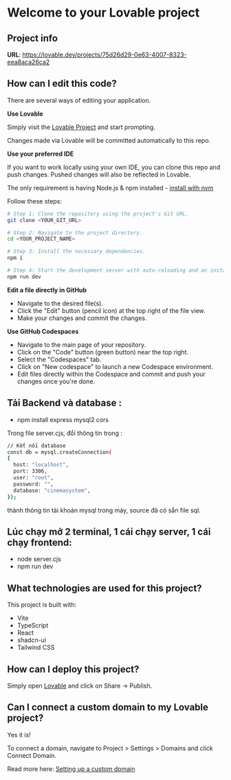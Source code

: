 # Welcome to your Lovable project

## Project info

**URL**: https://lovable.dev/projects/75d26d29-0e63-4007-8323-eea8aca26ca2

## How can I edit this code?

There are several ways of editing your application.

**Use Lovable**

Simply visit the [Lovable Project](https://lovable.dev/projects/75d26d29-0e63-4007-8323-eea8aca26ca2) and start prompting.

Changes made via Lovable will be committed automatically to this repo.

**Use your preferred IDE**

If you want to work locally using your own IDE, you can clone this repo and push changes. Pushed changes will also be reflected in Lovable.

The only requirement is having Node.js & npm installed - [install with nvm](https://github.com/nvm-sh/nvm#installing-and-updating)

Follow these steps:

```sh
# Step 1: Clone the repository using the project's Git URL.
git clone <YOUR_GIT_URL>

# Step 2: Navigate to the project directory.
cd <YOUR_PROJECT_NAME>

# Step 3: Install the necessary dependencies.
npm i

# Step 4: Start the development server with auto-reloading and an instant preview.
npm run dev
```

**Edit a file directly in GitHub**

- Navigate to the desired file(s).
- Click the "Edit" button (pencil icon) at the top right of the file view.
- Make your changes and commit the changes.

**Use GitHub Codespaces**

- Navigate to the main page of your repository.
- Click on the "Code" button (green button) near the top right.
- Select the "Codespaces" tab.
- Click on "New codespace" to launch a new Codespace environment.
- Edit files directly within the Codespace and commit and push your changes once you're done.

## Tải Backend và database : 
- npm install express mysql2 cors

Trong file server.cjs, đổi thông tin trong :
```sh
// Kết nối database 
const db = mysql.createConnection(
{ 
  host: "localhost",
  port: 3306,
  user: "root",
  password: "",
  database: "cinemasystem",
});
```
thành thông tin tài khoản mysql trong máy, source đã có sẵn file sql.

## Lúc chạy mở 2 terminal, 1 cái chạy server, 1 cái chạy frontend:
- node server.cjs
- npm run dev

## What technologies are used for this project?

This project is built with:

- Vite
- TypeScript
- React
- shadcn-ui
- Tailwind CSS

## How can I deploy this project?

Simply open [Lovable](https://lovable.dev/projects/75d26d29-0e63-4007-8323-eea8aca26ca2) and click on Share -> Publish.

## Can I connect a custom domain to my Lovable project?

Yes it is!

To connect a domain, navigate to Project > Settings > Domains and click Connect Domain.

Read more here: [Setting up a custom domain](https://docs.lovable.dev/tips-tricks/custom-domain#step-by-step-guide)
